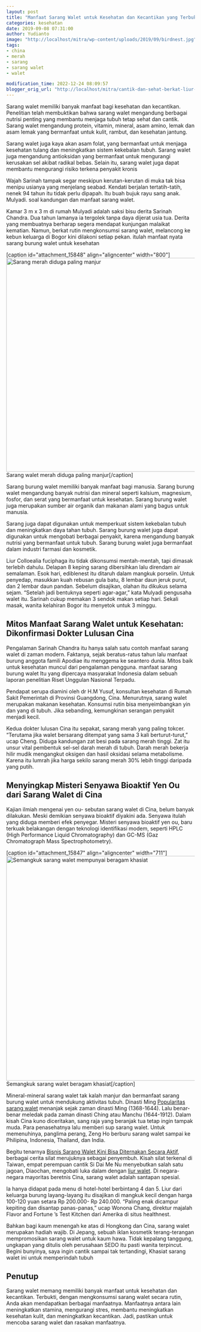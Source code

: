 ```yaml
---
layout: post
title: "Manfaat Sarang Walet untuk Kesehatan dan Kecantikan yang Terbukti Tokcer"
categories: kesehatan
date: 2019-09-08 07:31:00
author: Yudianto
image: "http://localhost/mitra/wp-content/uploads/2019/09/birdnest.jpg"
tags:
- china
- merah
- sarang
- sarang walet
- walet

modification_time: 2022-12-24 08:09:57
blogger_orig_url: "http://localhost/mitra/cantik-dan-sehat-berkat-liur-walet.html"
---
```


Sarang walet memiliki banyak manfaat bagi kesehatan dan kecantikan. Penelitian telah membuktikan bahwa sarang walet mengandung berbagai nutrisi penting yang membantu menjaga tubuh tetap sehat dan cantik. Sarang walet mengandung protein, vitamin, mineral, asam amino, lemak dan asam lemak yang bermanfaat untuk kulit, rambut, dan kesehatan jantung.

Sarang walet juga kaya akan asam folat, yang bermanfaat untuk menjaga kesehatan tulang dan meningkatkan sistem kekebalan tubuh. Sarang walet juga mengandung antioksidan yang bermanfaat untuk mengurangi kerusakan sel akibat radikal bebas. Selain itu, sarang walet juga dapat membantu mengurangi risiko terkena penyakit kronis

Wajah Sarinah tampak segar meskipun kerutan-kerutan di muka tak bisa menipu usianya yang menjelang seabad. Kendati berjalan tertatih-tatih, nenek 94 tahun itu tidak perlu dipapah. Itu buah bujuk rayu sang anak. Mulyadi. soal kandungan dan manfaat sarang walet.

Kamar 3 m x 3 m di rumah Mulyadi adalah saksi bisu derita Sarinah Chandra. Dua tahun lamanya ia tergolek tanpa daya dijerat usia tua. Derita yang membuatnya berharap segera mendapat kunjungan malaikat kematian. Namun, berkat rutin mengkonsumsi sarang walet, melancong ke kebun keluarga di Bogor kini dilakoni setiap pekan. itulah manfaat nyata sarang burung walet untuk kesehatan

[caption id="attachment_15848" align="aligncenter" width="800"]<a href="http://127.0.0.1/mitra/wp-content/uploads/2019/09/walet_800x571.jpg"><img class="wp-image-15848 size-full" src="http://127.0.0.1/mitra/wp-content/uploads/2019/09/walet_800x571.jpg" alt="Sarang merah diduga paling manjur" width="800" height="571" /></a> Sarang walet merah diduga paling manjur[/caption]

Sarang burung walet memiliki banyak manfaat bagi manusia. Sarang burung walet mengandung banyak nutrisi dan mineral seperti kalsium, magnesium, fosfor, dan serat yang bermanfaat untuk kesehatan. Sarang burung walet juga merupakan sumber air organik dan makanan alami yang bagus untuk manusia.

Sarang juga dapat digunakan untuk memperkuat sistem kekebalan tubuh dan meningkatkan daya tahan tubuh. Sarang burung walet juga dapat digunakan untuk mengobati berbagai penyakit, karena mengandung banyak nutrisi yang bermanfaat untuk tubuh. Sarang burung walet juga bermanfaat dalam industri farmasi dan kosmetik.

Liur Colloealia fuciphaga itu tidak dikonsumsi mentah-mentah, tapi dimasak terlebih dahulu. Delapan 8 keping sarang dibersihkan lalu direndam air semalaman. Esok hari, ediblenest itu ditaruh dalam mangkuk porselin. Untuk penyedap, masukkan kuah rebusan gula batu, 8 lembar daun jeruk purut, dan 2 lembar daun pandan. Sebelum disajikan, olahan itu dikukus selama sejam. “Setelah jadi bentuknya seperti agar-agar,” kata Mulyadi pengusaha walet itu. Sarinah cukup memakan 3 sendok makan setiap hari. Sekali masak, wanita kelahiran Bogor itu menyetok untuk 3 minggu.
<h2>Mitos Manfaat Sarang Walet untuk Kesehatan: Dikonfirmasi Dokter Lulusan Cina</h2>
Pengalaman Sarinah Chandra itu hanya salah satu contoh manfaat sarang walet di zaman modern. Faktanya, sejak beratus-ratus tahun lalu manfaat burung anggota famili Apodiae itu menggema ke seantero dunia. Mitos baik untuk kesehatan muncul dari pengalaman pengguna. manfaat sarang burung walet Itu yang dipercaya masyarakat Indonesia dalam sebuah laporan penelitian Riset Unggulan Nasional Terpadu.

Pendapat serupa diamini oleh dr H.M Yusuf, konsultan kesehatan di Rumah Sakit Pemerintah di Provinsi Guangdong, Cina. Menurutnya, sarang walet merupakan makanan kesehatan. Konsumsi rutin bisa menyeimbangkan yin dan yang di tubuh. Jika sebanding, kemungkinan serangan penyakit menjadi kecil.

Kedua dokter lulusan Cina itu sepakat, sarang merah yang paling tokcer. “Terutama jika walet bersarang ditempat yang sama 3 kali berturut-turut,” ucap Cheng. Diduga kandungan zat besi pada sarang merah tinggi. Zat itu unsur vital pembentuk sel-sel darah merah di tubuh. Darah merah bekerja hilir mudik mengangkut oksigen dan hasil oksidasi selama metabolisme. Karena itu lumrah jika harga sekilo sarang merah 30% lebih tinggi daripada yang putih.
<h2>Menyingkap Misteri Senyawa Bioaktif Yen Ou dari Sarang Walet di Cina</h2>
Kajian ilmiah mengenai yen ou- sebutan sarang walet di Cina, belum banyak dilakukan. Meski demikian senyawa bioaktif diyakini ada. Senyawa itulah yang diduga memberi efek penyegar. Misteri senyawa bioaktif yen ou, baru terkuak belakangan dengan teknologi identifikasi modem, seperti HPLC (High Performance Liquid Chromatography) dan GC-MS (Gaz Chromatograph Mass Spectrophotometry).

[caption id="attachment_15847" align="aligncenter" width="711"]<a href="http://127.0.0.1/mitra/wp-content/uploads/2019/09/walet_711x600.jpg"><img class="wp-image-15847 size-full" src="http://127.0.0.1/mitra/wp-content/uploads/2019/09/walet_711x600.jpg" alt="Semangkuk sarang walet mempunyai beragam khasiat" width="711" height="600" /></a> Semangkuk sarang walet beragam khasiat[/caption]

Mineral-mineral sarang walet tak kalah manjur dan bermanfaat sarang burung walet untuk mendukung aktivitas tubuh. Dinasti Ming <a href="http://127.0.0.1/mitra/alih-fungsi-ruko-menjadi-sarang-walet.html">Popularitas sarang walet</a> menanjak sejak zaman dinasti Ming (1368-1644). Lalu benar-benar meledak pada zaman dinasti Ching atau Manchu (1644-1912). Dalam kisah Cina kuno diceritakan, sang raja yang beranjak tua tetap ingin tampak muda. Para penasehatnya lalu memberi sup sarang walet. Untuk memenuhinya, panglima perang, Zeng Ho berburu sarang walet sampai ke Philipina, Indonesia, Thailand, dan India.

Begitu tenarnya <a href="http://127.0.0.1/mitra/budidaya-sarang-walet-bisa-diternakan.html">Bisnis Sarang Walet Kini Bisa Diternakan Secara Aktif</a>, berbagai cerita silat merujuknya sebagai penyembuh. Kisah silat terkenal di Taiwan, empat perempuan cantik Si Dai Me Nu menyebutkan salah satu jagoan, Diaochan, mengobati luka dalam dengan <a href="http://127.0.0.1/mitra/topik/walet">liur walet</a>. Di negara-negara mayoritas beretnis Cina, sarang walet adalah santapan spesial.

Ia hanya didapat pada menu di hotel-hotel berbintang 4 dan 5. Liur dari keluarga burung layang-layang itu disajikan di mangkuk kecil dengan harga 100-120 yuan setara Rp 200.000- Rp 240.000. “Paling enak dicampur kepiting dan disantap panas-panas,” ucap Wonona Chang, direktur majalah Flavor and Fortune ’s Test Kitchen dari Amerika di situs healthnest.

Bahkan bagi kaum menengah ke atas di Hongkong dan Cina, sarang walet merupakan hadiah wajib.
Di Jepang, sebuah iklan kosmetik terang-terangan mempromosikan sarang walet untuk kaum hawa. Tidak kepalang tanggung, ungkapan yang ditulis oleh perusahaan SEDO itu pasti wanita terpincut. Begini bunyinya, saya ingin cantik sampai tak tertandingi, Khasiat sarang walet ini untuk memperindah tubuh
<h2>Penutup</h2>
Sarang walet memang memiliki banyak manfaat untuk kesehatan dan kecantikan. Terbukti, dengan mengkonsumsi sarang walet secara rutin, Anda akan mendapatkan berbagai manfaatnya. Manfaatnya antara lain meningkatkan stamina, mengurangi stres, membantu meningkatkan kesehatan kulit, dan meningkatkan kecantikan. Jadi, pastikan untuk mencoba sarang walet dan rasakan manfaatnya.
